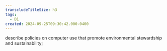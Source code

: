 ```yaml
---
transcludeTitleSize: h3
tags:
  - D1
created: 2024-09-25T09:30:42.000-0400
---
```

describe policies on computer use that promote environmental stewardship and sustainability;